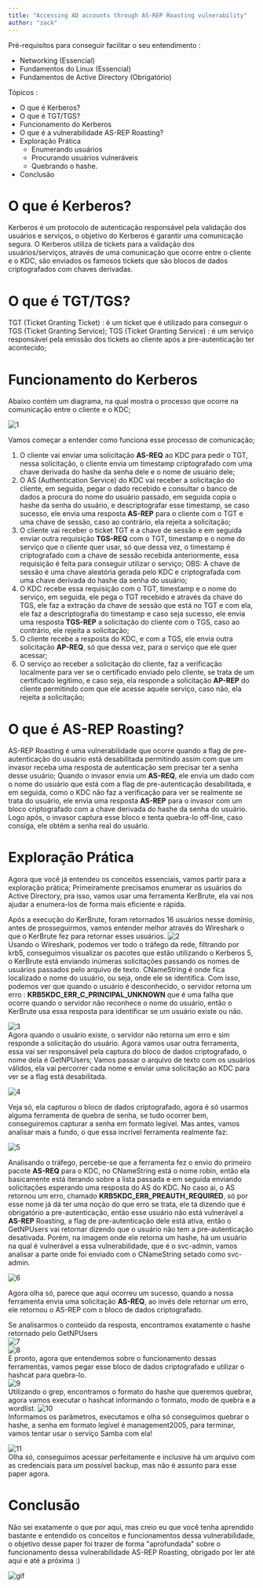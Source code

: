 ```yaml
---
title: "Accessing AD accounts through AS-REP Roasting vulnerability"
author: "zack"
---
```


Pré-requisitos para conseguir facilitar o seu entendimento :
-  Networking (Essencial)
-  Fundamentos do Linux (Essencial)
-  Fundamentos de Active Directory (Obrigatório)

Tópicos :
- O que é Kerberos?
- O que é TGT/TGS?
- Funcionamento do Kerberos
- O que é a vulnerabilidade AS-REP Roasting?
- Exploração Prática 
	 - Enumerando usuários
     - Procurando usuários vulneráveis
     - Quebrando o hashe.
-  Conclusão

# O que é Kerberos?
Kerberos é um protocolo de autenticação responsável pela validação dos usuários e serviços, o objetivo do Kerberos é garantir uma comunicação segura.
O Kerberos utiliza de tickets para a validação dos usuários/serviços, através de uma comunicação que ocorre entre o cliente e o KDC, são enviados os famosos tickets que são blocos de dados criptografados com chaves derivadas.

# O que é TGT/TGS?
TGT (Ticket Granting Ticket) : é um ticket que é utilizado para conseguir o TGS (Ticket Granting Service);
TGS (Ticket Granting Service) : é um serviço responsável pela emissão dos tickets ao cliente após a pre-autenticação ter acontecido;
# Funcionamento do Kerberos
Abaixo contém um diagrama, na qual mostra o processo que ocorre na comunicação entre o cliente e o KDC;  


![1](../../img/images/zack/as-rep-roasting/1.png)  

Vamos começar a entender como funciona esse processo de comunicação;
1. O cliente vai enviar uma solicitação **AS-REQ** ao KDC para pedir o TGT, nessa solicitação, o cliente envia um timestamp criptografado com uma chave derivada do hashe da senha dele e o nome de usuário dele; 
2. O AS (Authentication Service) do KDC vai receber a solicitação do cliente, em seguida, pegar o dado recebido e consultar o banco de dados a procura do nome do usuário passado, em seguida copia o hashe da senha do usuário, e descriptografar esse timestamp, se caso sucesso, ele envia uma resposta **AS-REP** para o cliente com o TGT e uma chave de sessão, caso ao contrário, ela rejeita a solicitação; 
3. O cliente vai receber o ticket TGT e a chave de sessão e em seguida enviar outra requisição **TGS-REQ** com o TGT, timestamp e o nome do serviço que o cliente quer usar, só que dessa vez, o timestamp é criptografado com a chave de sessão recebida anteriormente, essa requisição é feita para conseguir utilizar o serviço; 
   OBS: A chave de sessão é uma chave aleatória gerada pelo KDC e criptografada com uma chave derivada do hashe da senha do usuário;
4. O KDC recebe essa requisição com o TGT, timestamp e o nome do serviço, em seguida, ele pega o TGT recebido e através da chave do TGS, ele faz a extração da chave de sessão que está no TGT e com ela, ele faz a descriptografia do timestamp e caso seja sucesso, ele envia uma resposta **TGS-REP** a solicitação do cliente com o TGS, caso ao contrário, ele rejeita a solicitação;
5. O cliente recebe a resposta do KDC, e com a TGS, ele envia outra solicitação **AP-REQ**, só que dessa vez, para o serviço que ele quer acessar;
6. O serviço ao receber a solicitação do cliente, faz a verificação localmente para ver se o certificado enviado pelo cliente, se trata de um certificado legítimo, e caso seja, ela responde a solicitação **AP-REP** do cliente permitindo com que ele acesse aquele serviço, caso não, ela rejeita a solicitação;
# O que é AS-REP Roasting?
AS-REP Roasting é uma vulnerabilidade que ocorre quando a flag de pre-autenticação do usuário está desabilitada permitindo assim com que um invasor receba uma resposta de autenticação sem precisar ter a senha desse usuário;
Quando o invasor envia um **AS-REQ**, ele envia um dado com o nome do usuário que está com a flag de pre-autenticação desabilitada, e em seguida, como o KDC não faz a verificação para ver se realmente se trata do usuário, ele envia uma resposta **AS-REP** para o invasor com um bloco criptografado com a chave derivada do hashe da senha do usuário. Logo após, o invasor captura esse bloco e tenta quebra-lo off-line, caso consiga, ele obtém a senha real do usuário.

# Exploração Prática

Agora que você já entendeu os conceitos essenciais, vamos partir para a exploração prática;
Primeiramente precisamos enumerar os usuários do Active Directory, pra isso, vamos usar uma ferramenta KerBrute, ela vai nos ajudar a enumera-los de forma mais eficiente e rápida.

Após a execução do KerBrute, foram retornados 16 usuários nesse domínio, antes de prosseguirmos, vamos entender melhor através do Wireshark o que o KerBrute fez para retornar esses usuários.
![2](../../img/images/zack/as-rep-roasting/2.png)  
Usando o Wireshark, podemos ver todo o tráfego da rede, filtrando por krb5, conseguimos visualizar os pacotes que estão utilizando o Kerberos 5, o KerBrute está enviando inúmeras solicitações passando os nomes de usuários passados pelo arquivo de texto.
CNameString é onde fica localizado o nome do usuário, ou seja, onde ele se identifica.
Com isso, podemos ver que quando o usuário é desconhecido, o servidor retorna um erro : **KRB5KDC_ERR_C_PRINCIPAL_UNKNOWN** que é uma falha que ocorre quando o servidor não reconhece o nome do usuário, então o KerBrute usa essa resposta para identificar se um usuário existe ou não.

![3](../../img/images/zack/as-rep-roasting/3.png)  
Agora quando o usuário existe, o servidor não retorna um erro e sim responde a solicitação do usuário.
Agora vamos usar outra ferramenta, essa vai ser responsável pela captura do bloco de dados criptografado, o nome dela é GetNPUsers;
Vamos passar o arquivo de texto com os usuários válidos, ela vai percorrer cada nome e enviar uma solicitação ao KDC para ver se a flag está desabilitada.

![4](../../img/images/zack/as-rep-roasting/4.png)  

Veja só, ela capturou o bloco de dados criptografado, agora é só usarmos alguma ferramenta de quebra de senha, se tudo ocorrer bem, conseguiremos capturar a senha em formato legível.
Mas antes, vamos analisar mais a fundo, o que essa incrível ferramenta realmente faz:

![5](../../img/images/zack/as-rep-roasting/5.png)  

Analisando o tráfego, percebe-se que a ferramenta fez o envio do primeiro pacote **AS-REQ** para o KDC, no CNameString está o nome robin, então ela basicamente está iterando sobre a lista passada e em seguida enviando solicitações esperando uma resposta do AS do KDC.
No caso ai, o AS retornou um erro, chamado **KRB5KDC_ERR_PREAUTH_REQUIRED**, só por esse nome já dá ter uma noção do que erro se trata, ele tá dizendo que é obrigatório a pre-autenticação, então esse usuário não está vulnerável a **AS-REP** Roasting, a flag de pre-autenticação dele está ativa, então o GetNPUsers vai retornar dizendo que o usuário não tem a pre-autenticação desativada.
Porém, na imagem onde ele retorna um hashe, há um usuário na qual é vulnerável a essa vulnerabilidade, que é o svc-admin, vamos analisar a parte onde foi enviado com o CNameString setado como svc-admin.

![6](../../img/images/zack/as-rep-roasting/6.png)  

Agora olha só, parece que aqui ocorreu um sucesso, quando a nossa ferramenta envia uma solicitação **AS-REQ**, ao invés dele retornar um erro, ele retornou o AS-REP com o bloco de dados criptografado.

Se analisarmos o conteúdo da resposta, encontramos exatamente o hashe retornado pelo GetNPUsers   
![7](../../img/images/zack/as-rep-roasting/7.png)  
![8](../../img/images/zack/as-rep-roasting/8.png)  
E pronto, agora que entendemos sobre o funcionamento dessas ferramentas, vamos pegar esse bloco de dados criptografado e utilizar o hashcat para quebra-lo.  
![9](../../img/images/zack/as-rep-roasting/9.png)  
Utilizando o grep, encontramos o formato do hashe que queremos quebrar, agora vamos executar o hashcat informando o formato, modo de quebra e a wordlist.
![10](../../img/images/zack/as-rep-roasting/10.png)  
Informamos os parâmetros, executamos e olha só conseguimos quebrar o hashe, a senha em formato legível é management2005, para terminar, vamos tentar usar o serviço Samba com ela!


![11](../../img/images/zack/as-rep-roasting/11.png)  
Olha só, conseguimos acessar perfeitamente e inclusive há um arquivo com as credenciais para um possível backup, mas não é assunto para esse paper agora.

# Conclusão

Não sei exatamente o que por aqui, mas creio eu que você tenha aprendido bastante e entendido os conceitos e funcionamentos dessa vulnerabilidade, o objetivo desse paper foi trazer de forma "aprofundada" sobre o funcionamento dessa vulnerabilidade AS-REP Roasting, obrigado por ler até aqui e até a próxima :)

![gif](https://c.tenor.com/L6vQhcfhCZIAAAAC/tenor.gif)
